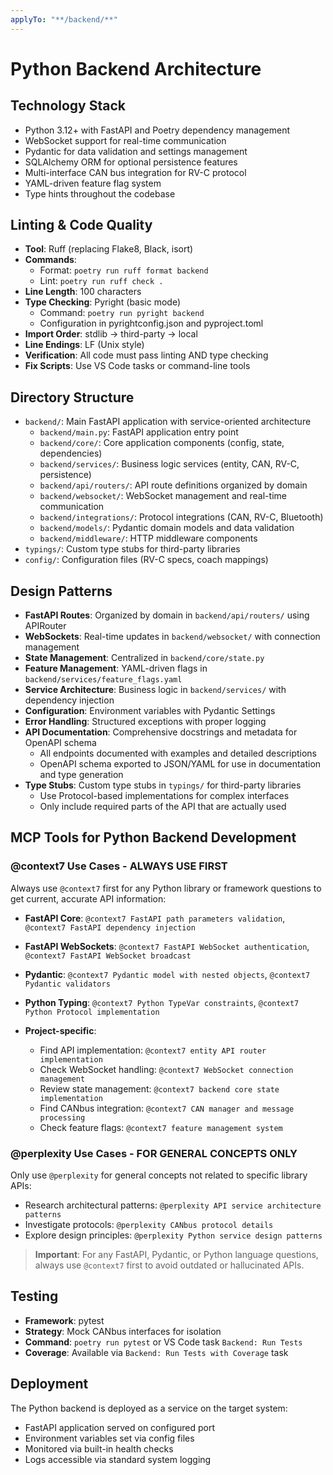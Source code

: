 ```yaml
---
applyTo: "**/backend/**"
---
```


# Python Backend Architecture

## Technology Stack

- Python 3.12+ with FastAPI and Poetry dependency management
- WebSocket support for real-time communication
- Pydantic for data validation and settings management
- SQLAlchemy ORM for optional persistence features
- Multi-interface CAN bus integration for RV-C protocol
- YAML-driven feature flag system
- Type hints throughout the codebase

## Linting & Code Quality

- **Tool**: Ruff (replacing Flake8, Black, isort)
- **Commands**:
  - Format: `poetry run ruff format backend`
  - Lint: `poetry run ruff check .`
- **Line Length**: 100 characters
- **Type Checking**: Pyright (basic mode)
  - Command: `poetry run pyright backend`
  - Configuration in pyrightconfig.json and pyproject.toml
- **Import Order**: stdlib → third-party → local
- **Line Endings**: LF (Unix style)
- **Verification**: All code must pass linting AND type checking
- **Fix Scripts**: Use VS Code tasks or command-line tools

## Directory Structure

- `backend/`: Main FastAPI application with service-oriented architecture
  - `backend/main.py`: FastAPI application entry point
  - `backend/core/`: Core application components (config, state, dependencies)
  - `backend/services/`: Business logic services (entity, CAN, RV-C, persistence)
  - `backend/api/routers/`: API route definitions organized by domain
  - `backend/websocket/`: WebSocket management and real-time communication
  - `backend/integrations/`: Protocol integrations (CAN, RV-C, Bluetooth)
  - `backend/models/`: Pydantic domain models and data validation
  - `backend/middleware/`: HTTP middleware components
- `typings/`: Custom type stubs for third-party libraries
- `config/`: Configuration files (RV-C specs, coach mappings)

## Design Patterns

- **FastAPI Routes**: Organized by domain in `backend/api/routers/` using APIRouter
- **WebSockets**: Real-time updates in `backend/websocket/` with connection management
- **State Management**: Centralized in `backend/core/state.py`
- **Feature Management**: YAML-driven flags in `backend/services/feature_flags.yaml`
- **Service Architecture**: Business logic in `backend/services/` with dependency injection
- **Configuration**: Environment variables with Pydantic Settings
- **Error Handling**: Structured exceptions with proper logging
- **API Documentation**: Comprehensive docstrings and metadata for OpenAPI schema
  - All endpoints documented with examples and detailed descriptions
  - OpenAPI schema exported to JSON/YAML for use in documentation and type generation
- **Type Stubs**: Custom type stubs in `typings/` for third-party libraries
  - Use Protocol-based implementations for complex interfaces
  - Only include required parts of the API that are actually used

## MCP Tools for Python Backend Development

### @context7 Use Cases - ALWAYS USE FIRST

Always use `@context7` first for any Python library or framework questions to get current, accurate API information:

- **FastAPI Core**: `@context7 FastAPI path parameters validation`, `@context7 FastAPI dependency injection`
- **FastAPI WebSockets**: `@context7 FastAPI WebSocket authentication`, `@context7 FastAPI WebSocket broadcast`
- **Pydantic**: `@context7 Pydantic model with nested objects`, `@context7 Pydantic validators`
- **Python Typing**: `@context7 Python TypeVar constraints`, `@context7 Python Protocol implementation`

- **Project-specific**:
  - Find API implementation: `@context7 entity API router implementation`
  - Check WebSocket handling: `@context7 WebSocket connection management`
  - Review state management: `@context7 backend core state implementation`
  - Find CANbus integration: `@context7 CAN manager and message processing`
  - Check feature flags: `@context7 feature management system`

### @perplexity Use Cases - FOR GENERAL CONCEPTS ONLY

Only use `@perplexity` for general concepts not related to specific library APIs:

- Research architectural patterns: `@perplexity API service architecture patterns`
- Investigate protocols: `@perplexity CANbus protocol details`
- Explore design principles: `@perplexity Python service design patterns`

> **Important**: For any FastAPI, Pydantic, or Python language questions, always use `@context7` first to avoid outdated or hallucinated APIs.

## Testing

- **Framework**: pytest
- **Strategy**: Mock CANbus interfaces for isolation
- **Command**: `poetry run pytest` or VS Code task `Backend: Run Tests`
- **Coverage**: Available via `Backend: Run Tests with Coverage` task

## Deployment

The Python backend is deployed as a service on the target system:

- FastAPI application served on configured port
- Environment variables set via config files
- Monitored via built-in health checks
- Logs accessible via standard system logging
